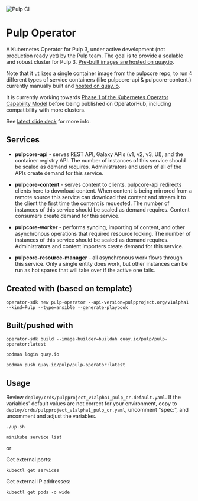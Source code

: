 ![Pulp CI](https://github.com/pulp/pulp-operator/workflows/Pulp%20CI/badge.svg)

# Pulp Operator

A Kubernetes Operator for Pulp 3, under active development (not production ready yet) by the Pulp team. The goal is to provide a scalable and robust cluster for Pulp 3. [Pre-built images are hosted on quay.io](https://quay.io/repository/pulp/pulp-operator).

Note that it utilizes a single container image from the pulpcore repo, to run 4 different types of service containers (like pulpcore-api & pulpcore-content.) currently manually built and [hosted on quay.io](https://quay.io/repository/pulp/pulp).

It is currently working towards [Phase 1 of the Kubernetes Operator Capability Model](https://blog.openshift.com/top-kubernetes-operators-advancing-across-the-operator-capability-model/) before being published on OperatorHub, including compatibility with more clusters.

See [latest slide deck](http://people.redhat.com/mdepaulo/presentations/Introduction%20to%20pulp-operator.pdf) for more info.

## Services

- **pulpcore-api** - serves REST API, Galaxy APIs (v1, v2, v3, UI), and the container registry API. The number of instances of this service should be scaled as demand requires.  Administrators and users of all of the APIs create demand for this service.


- **pulpcore-content** - serves content to clients. pulpcore-api redirects clients here to download content. When content is being mirrored from a remote source this service can download that content and stream it to the client the first time the content is requested. The number of instances of this service should be scaled as demand requires. Content consumers create demand for this service.


- **pulpcore-worker** - performs syncing, importing of content, and other asynchronous operations that required resource locking. The number of instances of this service should be scaled as demand requires. Administrators and content importers create demand for this service.


- **pulpcore-resource-manager** - all asynchronous work flows through this service. Only a single entity does work, but other instances can be run as hot spares that will take over if the active one fails.

## Created with (based on template)
`operator-sdk new pulp-operator --api-version=pulpproject.org/v1alpha1 --kind=Pulp --type=ansible --generate-playbook`

## Built/pushed with
`operator-sdk build --image-builder=buildah quay.io/pulp/pulp-operator:latest`

`podman login quay.io`

`podman push quay.io/pulp/pulp-operator:latest`

## Usage

Review `deploy/crds/pulpproject_v1alpha1_pulp_cr.default.yaml`. If the variables' default values are not correct for your environment, copy to `deploy/crds/pulpproject_v1alpha1_pulp_cr.yaml`, uncomment "spec:", and uncomment and adjust the variables.

`./up.sh`

`minikube service list`

or

Get external ports:

`kubectl get services`

Get external IP addresses:

`kubectl get pods -o wide`
